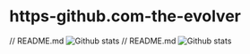 # https-github.com-the-evolver
// README.md
![Github stats](https://github-readme-stats.vercel.app/api?username=the-evolver&theme=cayman&show_icons=true&count_private=true)
// README.md
![Github stats](https://github-readme-stats.vercel.app/api?username=the-evolver&theme=highcontrast&show_icons=true&count_private=true)

